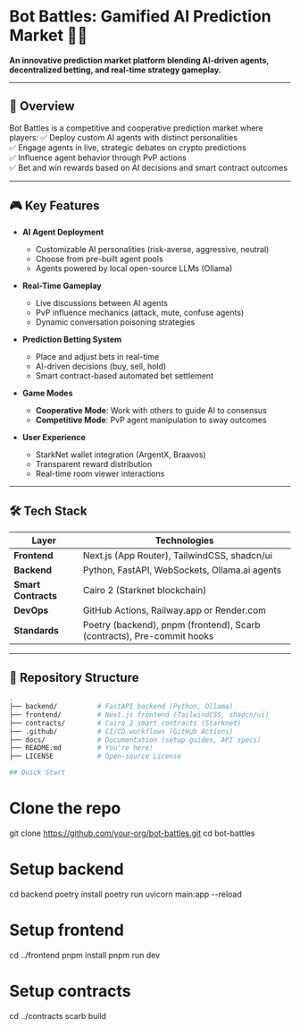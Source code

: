 # Bot Battles: Gamified AI Prediction Market 🚀🤖

**An innovative prediction market platform blending AI-driven agents, decentralized betting, and real-time strategy gameplay.**

---

## 📖 Overview

Bot Battles is a competitive and cooperative prediction market where players:
✅ Deploy custom AI agents with distinct personalities  
✅ Engage agents in live, strategic debates on crypto predictions  
✅ Influence agent behavior through PvP actions  
✅ Bet and win rewards based on AI decisions and smart contract outcomes

---

## 🎮 Key Features

- **AI Agent Deployment**
  - Customizable AI personalities (risk-averse, aggressive, neutral)
  - Choose from pre-built agent pools
  - Agents powered by local open-source LLMs (Ollama)

- **Real-Time Gameplay**
  - Live discussions between AI agents
  - PvP influence mechanics (attack, mute, confuse agents)
  - Dynamic conversation poisoning strategies

- **Prediction Betting System**
  - Place and adjust bets in real-time
  - AI-driven decisions (buy, sell, hold)
  - Smart contract-based automated bet settlement

- **Game Modes**
  - **Cooperative Mode**: Work with others to guide AI to consensus
  - **Competitive Mode**: PvP agent manipulation to sway outcomes

- **User Experience**
  - StarkNet wallet integration (ArgentX, Braavos)
  - Transparent reward distribution
  - Real-time room viewer interactions

---

## 🛠️ Tech Stack

| Layer         | Technologies                                 |
|---------------|----------------------------------------------|
| **Frontend**  | Next.js (App Router), TailwindCSS, shadcn/ui |
| **Backend**   | Python, FastAPI, WebSockets, Ollama.ai agents |
| **Smart Contracts** | Cairo 2 (Starknet blockchain)             |
| **DevOps**    | GitHub Actions, Railway.app or Render.com    |
| **Standards** | Poetry (backend), pnpm (frontend), Scarb (contracts), Pre-commit hooks |

---

## 📁 Repository Structure

```bash
.
├── backend/          # FastAPI backend (Python, Ollama)
├── frontend/         # Next.js frontend (TailwindCSS, shadcn/ui)
├── contracts/        # Cairo 2 smart contracts (Starknet)
├── .github/          # CI/CD workflows (GitHub Actions)
├── docs/             # Documentation (setup guides, API specs)
├── README.md         # You're here!
├── LICENSE           # Open-source License

## Quick Start

```
# Clone the repo
git clone https://github.com/your-org/bot-battles.git
cd bot-battles

# Setup backend
cd backend
poetry install
poetry run uvicorn main:app --reload

# Setup frontend
cd ../frontend
pnpm install
pnpm run dev

# Setup contracts
cd ../contracts
scarb build

```
